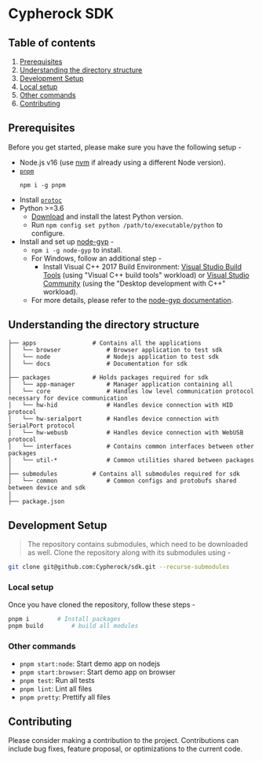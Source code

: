 # Cypherock SDK

## Table of contents

1. [Prerequisites](#prerequisites)
2. [Understanding the directory structure](#understanding-the-directory-structure)
3. [Development Setup](#development-setup)
4. [Local setup](#local-setup)
5. [Other commands](#other-commands)
6. [Contributing](#contributing)

## Prerequisites

Before you get started, please make sure you have the following setup -

- Node.js v16 (use [nvm][1] if already using a different Node version).
- [`pnpm`][2]
  ```
  npm i -g pnpm
  ```
- Install [`protoc`][9]
- Python >=3.6
  - [Download][7] and install the latest Python version.
  - Run `npm config set python /path/to/executable/python` to configure.
- Install and set up [node-gyp][6] -
  - `npm i -g node-gyp` to install.
  - For Windows, follow an additional step -
    - Install Visual C++ 2017 Build Environment: [Visual Studio Build Tools][3] (using "Visual C++ build tools" workload) or [Visual Studio Community][4] (using the "Desktop development with C++" workload).
  - For more details, please refer to the [node-gyp documentation][5].

## Understanding the directory structure

```
├── apps                # Contains all the applications 
│   └── browser             # Browser application to test sdk
│   └── node                # Nodejs application to test sdk
│   └── docs                # Documentation for sdk
│
├── packages            # Holds packages required for sdk
│   └── app-manager         # Manager application containing all
│   └── core                # Handles low level communication protocol necessary for device communication
│   └── hw-hid              # Handles device connection with HID protocol
│   └── hw-serialport       # Handles device connection with SerialPort protocol
│   └── hw-webusb           # Handles device connection with WebUSB protocol
│   └── interfaces          # Contains common interfaces between other packages
│   └── util-*              # Common utilities shared between packages
│
├── submodules          # Contains all submodules required for sdk 
│   └── common              # Common configs and protobufs shared between device and sdk
│
├── package.json

```

## Development Setup

> The repository contains submodules, which need to be downloaded as well.
> Clone the repository along with its submodules using -

```sh
git clone git@github.com:Cypherock/sdk.git --recurse-submodules
```

### Local setup

Once you have cloned the repository, follow these steps -

```sh
pnpm i        # Install packages
pnpm build        # build all modules
```

### Other commands

- `pnpm start:node`: Start demo app on nodejs
- `pnpm start:browser`: Start demo app on browser
- `pnpm test`: Run all tests
- `pnpm lint`: Lint all files
- `pnpm pretty`: Prettify all files

## Contributing

Please consider making a contribution to the project. Contributions can include bug fixes, feature proposal, or optimizations to the current code.

[1]: https://nodejs.org/en/download/package-manager/#nvm "How to use NVM"
[2]: https://pnpm.io/ "Pnpm documentation"
[3]: https://visualstudio.microsoft.com/thank-you-downloading-visual-studio/?sku=BuildTools "MS VS Build Tools"
[4]: https://visualstudio.microsoft.com/thank-you-downloading-visual-studio/?sku=Community "MS VS Community"
[5]: https://github.com/nodejs/node-gyp "node-gyp documentation"
[6]: https://github.com/nodejs/node-gyp#on-windows "Configure node-gyp on Windows"
[7]: https://www.python.org/downloads "Download Python"
[8]: https://nodejs.org/api/fs.html#fsrmsyncpath-options "fs.rmSync was introduced in v14.14.0"
[9]: https://grpc.io/docs/protoc-installation/ "Protoc Installation"
